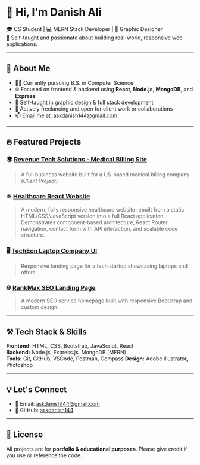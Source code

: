 # 👋 Hi, I'm Danish Ali

🎓 CS Student | 💻 MERN Stack Developer | 🎨 Graphic Designer  
🚀 Self-taught and passionate about building real-world, responsive web applications.

---

## 💼 About Me

- 👨‍💻 Currently pursuing B.S. in Computer Science  
- 🌐 Focused on frontend & backend using **React**, **Node.js**, **MongoDB**, and **Express**
- 🧠 Self-taught in graphic design & full stack development  
- 🎯 Actively freelancing and open for client work or collaborations  
- 📫 Email me at: askdanish144@gmail.com

---

## 🔥 Featured Projects

### 🌍 [Revenue Tech Solutions - Medical Billing Site](https://www.revenuetechsolutions.com/)
> A full business website built for a US-based medical billing company. *(Client Project)*

### ⚛️ [Healthcare React Website](https://healthcare-med.netlify.app/)
> A modern, fully responsive healthcare website rebuilt from a static HTML/CSS/JavaScript version into a full React application. Demonstrates component-based architecture, React Router navigation, contact form with API interaction, and scalable code structure.

### 🖥️ [TechEon Laptop Company UI](https://techeon-site.netlify.app/)
> Responsive landing page for a tech startup showcasing laptops and offers.

### 🌐 [RankMax SEO Landing Page](https://rank-max.netlify.app/)
> A modern SEO service homepage built with responsive Bootstrap and custom design.

---

## ⚒️ Tech Stack & Skills

**Frontend:** HTML, CSS, Bootstrap, JavaScript, React  
**Backend:** Node.js, Express.js, MongoDB (MERN)  
**Tools:** Git, GitHub, VSCode, Postman, Compass
**Design:** Adobe Illustrator, Photoshop

---

## 💡 Let's Connect

- 📧 Email: askdanish144@gmail.com
- 🔗 GitHub: [askdanish144](https://github.com/askdanish144)

---

## 📄 License

All projects are for **portfolio & educational purposes**. Please give credit if you use or reference the code.
